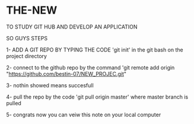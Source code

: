 # THE-NEW
TO STUDY GIT HUB AND DEVELOP AN APPLICATION

SO GUYS STEPS

1- ADD A GIT REPO BY TYPING THE CODE 'git init' in the git bash on the project directory

2- connect to the github repo by the command  'git remote add origin "https://github.com/bestin-07/NEW_PROJEC.git"

3- nothin showed means succesfull

4- pull the repo by the code 'git pull origin master' where master branch is pulled

5- congrats now you can veiw this note on your local computer
